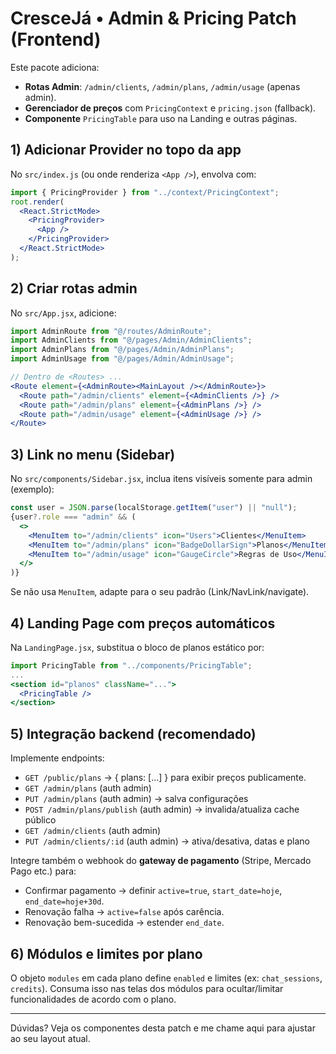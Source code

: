 # CresceJá • Admin & Pricing Patch (Frontend)

Este pacote adiciona:
- **Rotas Admin**: `/admin/clients`, `/admin/plans`, `/admin/usage` (apenas admin).
- **Gerenciador de preços** com `PricingContext` e `pricing.json` (fallback).
- **Componente** `PricingTable` para uso na Landing e outras páginas.

## 1) Adicionar Provider no topo da app
No `src/index.js` (ou onde renderiza `<App />`), envolva com:
```jsx
import { PricingProvider } from "../context/PricingContext";
root.render(
  <React.StrictMode>
    <PricingProvider>
      <App />
    </PricingProvider>
  </React.StrictMode>
);
```

## 2) Criar rotas admin
No `src/App.jsx`, adicione:
```jsx
import AdminRoute from "@/routes/AdminRoute";
import AdminClients from "@/pages/Admin/AdminClients";
import AdminPlans from "@/pages/Admin/AdminPlans";
import AdminUsage from "@/pages/Admin/AdminUsage";

// Dentro de <Routes> ...
<Route element={<AdminRoute><MainLayout /></AdminRoute>}>
  <Route path="/admin/clients" element={<AdminClients />} />
  <Route path="/admin/plans" element={<AdminPlans />} />
  <Route path="/admin/usage" element={<AdminUsage />} />
</Route>
```

## 3) Link no menu (Sidebar)
No `src/components/Sidebar.jsx`, inclua itens visíveis somente para admin (exemplo):
```jsx
const user = JSON.parse(localStorage.getItem("user") || "null");
{user?.role === "admin" && (
  <>
    <MenuItem to="/admin/clients" icon="Users">Clientes</MenuItem>
    <MenuItem to="/admin/plans" icon="BadgeDollarSign">Planos</MenuItem>
    <MenuItem to="/admin/usage" icon="GaugeCircle">Regras de Uso</MenuItem>
  </>
)}
```

Se não usa `MenuItem`, adapte para o seu padrão (Link/NavLink/navigate).

## 4) Landing Page com preços automáticos
Na `LandingPage.jsx`, substitua o bloco de planos estático por:
```jsx
import PricingTable from "../components/PricingTable";
...
<section id="planos" className="...">
  <PricingTable />
</section>
```

## 5) Integração backend (recomendado)
Implemente endpoints:
- `GET /public/plans` → { plans: [...] } para exibir preços publicamente.
- `GET /admin/plans` (auth admin)
- `PUT /admin/plans` (auth admin) → salva configurações
- `POST /admin/plans/publish` (auth admin) → invalida/atualiza cache público
- `GET /admin/clients` (auth admin)
- `PUT /admin/clients/:id` (auth admin) → ativa/desativa, datas e plano

Integre também o webhook do **gateway de pagamento** (Stripe, Mercado Pago etc.) para:
- Confirmar pagamento → definir `active=true`, `start_date=hoje`, `end_date=hoje+30d`.
- Renovação falha → `active=false` após carência.
- Renovação bem-sucedida → estender `end_date`.

## 6) Módulos e limites por plano
O objeto `modules` em cada plano define `enabled` e limites (ex: `chat_sessions`, `credits`). 
Consuma isso nas telas dos módulos para ocultar/limitar funcionalidades de acordo com o plano.

---
Dúvidas? Veja os componentes desta patch e me chame aqui para ajustar ao seu layout atual.
